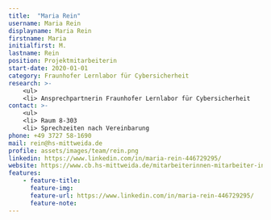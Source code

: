 ```yaml
---
title:  "Maria Rein"
username: Maria Rein
displayname: Maria Rein
firstname: Maria
initialfirst: M.
lastname: Rein
position: Projektmitarbeiterin
start-date: 2020-01-01
category: Fraunhofer Lernlabor für Cybersicherheit
research: >- 
    <ul>
    <li> Ansprechpartnerin Fraunhofer Lernlabor für Cybersicherheit
contact: >-
    <ul>
    <li> Raum 8-303
    <li> Sprechzeiten nach Vereinbarung
phone: +49 3727 58-1690
mail: rein@hs-mittweida.de   
profile: assets/images/team/rein.png
linkedin: https://www.linkedin.com/in/maria-rein-446729295/
website: https://www.cb.hs-mittweida.de/mitarbeiterinnen-mitarbeiter-in-ihren-fachgruppen/rein-maria/
features:
    - feature-title: 
      feature-img: 
      feature-url: https://www.linkedin.com/in/maria-rein-446729295/
      feature-note: 
---
```

